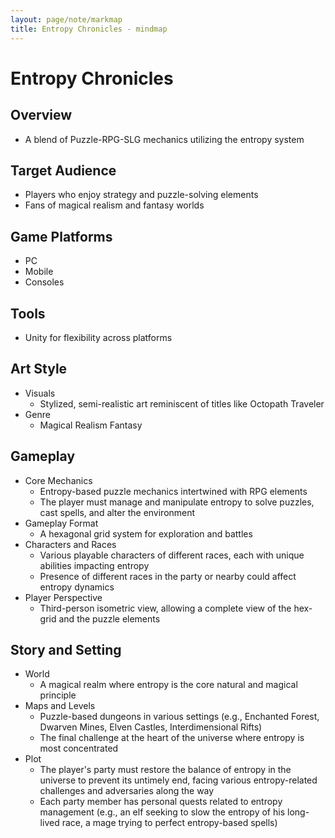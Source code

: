 ```yaml
---
layout: page/note/markmap
title: Entropy Chronicles - mindmap
---
```



# Entropy Chronicles

## Overview
- A blend of Puzzle-RPG-SLG mechanics utilizing the entropy system

## Target Audience
- Players who enjoy strategy and puzzle-solving elements
- Fans of magical realism and fantasy worlds

## Game Platforms
- PC
- Mobile
- Consoles

## Tools
- Unity for flexibility across platforms

## Art Style
- Visuals
  - Stylized, semi-realistic art reminiscent of titles like Octopath Traveler
- Genre
  - Magical Realism Fantasy

## Gameplay
- Core Mechanics
  - Entropy-based puzzle mechanics intertwined with RPG elements
  - The player must manage and manipulate entropy to solve puzzles, cast spells, and alter the environment
- Gameplay Format
  - A hexagonal grid system for exploration and battles
- Characters and Races
  - Various playable characters of different races, each with unique abilities impacting entropy
  - Presence of different races in the party or nearby could affect entropy dynamics
- Player Perspective
  - Third-person isometric view, allowing a complete view of the hex-grid and the puzzle elements

## Story and Setting
- World
  - A magical realm where entropy is the core natural and magical principle
- Maps and Levels
  - Puzzle-based dungeons in various settings (e.g., Enchanted Forest, Dwarven Mines, Elven Castles, Interdimensional Rifts)
  - The final challenge at the heart of the universe where entropy is most concentrated
- Plot
  - The player's party must restore the balance of entropy in the universe to prevent its untimely end, facing various entropy-related challenges and adversaries along the way
  - Each party member has personal quests related to entropy management (e.g., an elf seeking to slow the entropy of his long-lived race, a mage trying to perfect entropy-based spells)
